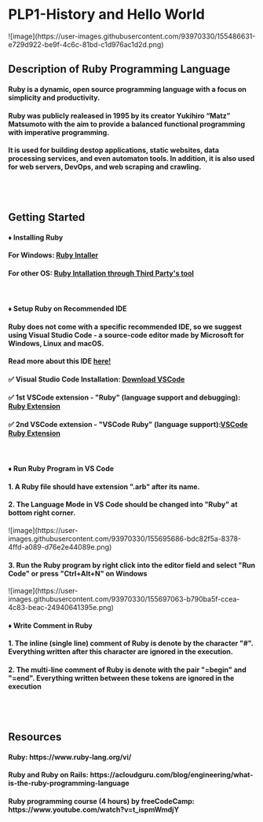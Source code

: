 <body>
<h1>PLP1-History and Hello World</h1>
![image](https://user-images.githubusercontent.com/93970330/155486631-e729d922-be9f-4c6c-81bd-c1d976ac1d2d.png)
<h2>Description of Ruby Programming Language</h2>
<h4>Ruby is a dynamic, open source programming language with a focus on simplicity and productivity.</h4>
<h4>Ruby was publicly realeased in 1995 by its creator Yukihiro “Matz” Matsumoto with the aim to provide a balanced functional programming with imperative programming.</h4>
<h4>It is used for building destop applications, static websites, data processing services, and even automaton tools. In addition, it is also used for web servers, DevOps, and web scraping and crawling.</h4>
<br><br>
<h2>Getting Started</h2>
<h4>♦ Installing Ruby<h4>
<h4>For Windows:
<a href="https://rubyinstaller.org/">Ruby Intaller</a>
</h4>
<h4>For other OS: <a/ href="https://www.ruby-lang.org/vi/documentation/installation/">Ruby Intallation through Third Party's tool</a></h4>
<br>
<h4>♦ Setup Ruby on Recommended IDE<h4>
<h4>Ruby does not come with a specific recommended IDE, so we suggest using Visual Studio Code - a source-code editor made by Microsoft for Windows, Linux and macOS.</h4>
<h4>Read more about this IDE <a href="https://code.visualstudio.com/docs">here!</a></h4>
<h4>✅ Visual Studio Code Installation:
<a href="https://code.visualstudio.com/download">Download VSCode</a></h4>
<h4>✅ 1st VSCode extension - "Ruby" (language support and debugging):
<a href="https://marketplace.visualstudio.com/items?itemName=rebornix.Ruby">Ruby Extension</a></h4>
<h4>✅ 2nd VSCode extension - "VSCode Ruby" (language support):<a href="https://marketplace.visualstudio.com/items?itemName=wingrunr21.vscode-ruby">VSCode Ruby Extension</a></h4>
<br>
<h4>♦ Run Ruby Program in VS Code</h4>
<h4>1. A Ruby file should have extension ".arb" after its name.</h4>
<h4>2. The Language Mode in VS Code should be changed into "Ruby" at bottom right corner.</h4>
![image](https://user-images.githubusercontent.com/93970330/155695686-bdc82f5a-8378-4ffd-a089-d76e2e44089e.png)
<h4>3. Run the Ruby program by right click into the editor field and select "Run Code" or press "Ctrl+Alt+N" on Windows</h4>
![image](https://user-images.githubusercontent.com/93970330/155697063-b790ba5f-ccea-4c83-beac-24940641395e.png)
<br>
<h4>♦ Write Comment in Ruby</h4>
<h4>1. The inline (single line) comment of Ruby is denote by the character "#". Everything written after this character are ignored in the execution.</h4>
<h4>2. The multi-line comment of Ruby is denote with the pair "=begin" and "=end". Everything written between these tokens are ignored in the execution</h4>
<br><br>
<h2>Resources</h2>
  <h4>Ruby: https://www.ruby-lang.org/vi/</h4>
  <h4>Ruby and Ruby on Rails: https://acloudguru.com/blog/engineering/what-is-the-ruby-programming-language</h4>
  <h4>Ruby programming course (4 hours) by freeCodeCamp: https://www.youtube.com/watch?v=t_ispmWmdjY</h4>
</body>

